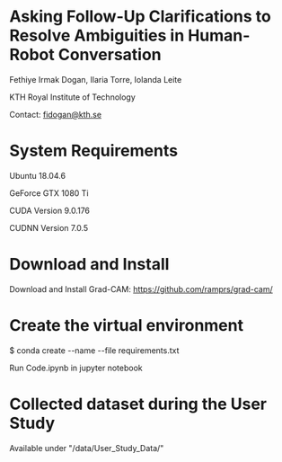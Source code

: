 # Asking Follow-Up Clarifications to Resolve Ambiguities in Human-Robot Conversation

Fethiye Irmak Dogan, Ilaria Torre, Iolanda Leite

KTH Royal Institute of Technology

Contact: fidogan@kth.se

# System Requirements

Ubuntu 18.04.6

GeForce GTX 1080 Ti

CUDA Version 9.0.176

CUDNN Version 7.0.5

# Download and Install

Download and Install Grad-CAM:
https://github.com/ramprs/grad-cam/

# Create the virtual environment

$ conda create --name <env> --file requirements.txt

Run Code.ipynb in jupyter notebook

# Collected dataset during the User Study

Available under "/data/User_Study_Data/"
